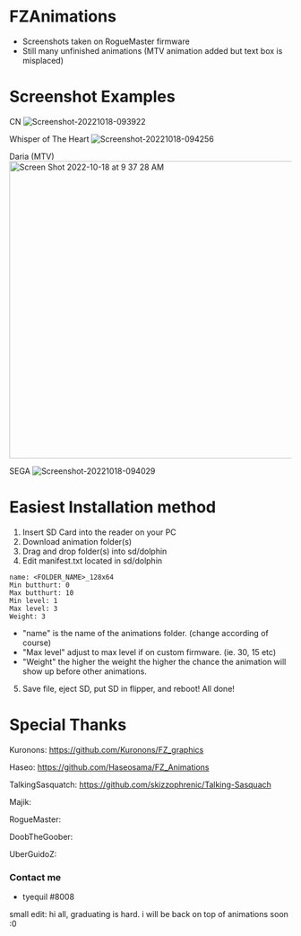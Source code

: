 # FZAnimations
- Screenshots taken on RogueMaster firmware
- Still many unfinished animations (MTV animation added but text box is misplaced)

# Screenshot Examples
CN
![Screenshot-20221018-093922](https://user-images.githubusercontent.com/110960847/196475460-36394bbb-1be7-4ebd-a62e-a21e0c6d72e5.png)

Whisper of The Heart
![Screenshot-20221018-094256](https://user-images.githubusercontent.com/110960847/196475550-bcae5555-bf9b-4531-8086-6ad2af94e91a.png)

Daria (MTV)
<img width="530" alt="Screen Shot 2022-10-18 at 9 37 28 AM" src="https://user-images.githubusercontent.com/110960847/196475760-bde51d7f-a55b-4e9e-9877-01642b845c3d.png">

SEGA
![Screenshot-20221018-094029](https://user-images.githubusercontent.com/110960847/196475809-bb633dbe-5c1c-4699-9c35-72e49959a60f.png)

# Easiest Installation method
1. Insert SD Card into the reader on your PC
2. Download animation folder(s)
3. Drag and drop folder(s) into sd/dolphin
4. Edit manifest.txt located in sd/dolphin
```
name: <FOLDER_NAME>_128x64
Min butthurt: 0
Max butthurt: 10
Min level: 1
Max level: 3
Weight: 3
```
- "name" is the name of the animations folder. (change according of course)
- "Max level" adjust to max level if on custom firmware. (ie. 30, 15 etc)
- "Weight" the higher the weight the higher the chance the animation will show up before other animations.
 
 5. Save file, eject SD, put SD in flipper, and reboot! All done!

# Special Thanks
Kuronons: https://github.com/Kuronons/FZ_graphics

Haseo: https://github.com/Haseosama/FZ_Animations

TalkingSasquatch: https://github.com/skizzophrenic/Talking-Sasquach

Majik: 

RogueMaster:

DoobTheGoober:

UberGuidoZ: 

### Contact me
- tyequil #8008

small edit: hi all, graduating is hard. i will be back on top of animations soon :0
